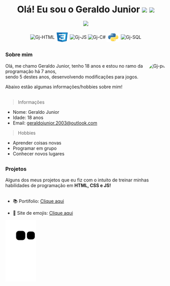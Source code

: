 <h1 align="center">
Olá! Eu sou o Geraldo Junior <img src="https://media.giphy.com/media/hvRJCLFzcasrR4ia7z/giphy.gif" width="28"> <img src="https://media.giphy.com/media/hvRJCLFzcasrR4ia7z/giphy.gif" width="28">
</h1>

<!-- MAIN SECTION - COMMITS AND OTHERS !-->

<div align="center">
  <img height="180em" src="https://github-readme-stats.vercel.app/api?username=geraldojunior03&show_icons=true&theme=dark&include_all_commits=true&count_private=true"/>
  <!--<img height="180em" src="https://github-readme-stats.vercel.app/api/top-langs/?username=geraldojunior03&layout=compact&langs_count=7&theme=dark"/>!-->
</div>
  
<!-- MAIN PROGRAMMING SKILLS - TECH AND OTHERS !-->        
  
<div align="center" style="display: inline_block;"><br>          
  <img align="center" alt="Gj-HTML" height="30" width="40" src="https://cdn.jsdelivr.net/gh/devicons/devicon/icons/html5/html5-original.svg">
  <img align="center" alt="Gj-CSS" height="30" width="40" src="https://raw.githubusercontent.com/devicons/devicon/master/icons/css3/css3-original.svg">
  <img align="center" alt="Gj-JS" color="white" height="30" width="40" src="https://cdn.jsdelivr.net/gh/devicons/devicon/icons/javascript/javascript-original.svg" />
  <img align="center" alt="Gj-C#" height="30" width="40" src="https://cdn.jsdelivr.net/gh/devicons/devicon/icons/csharp/csharp-original.svg">
  <img align="center" alt="Gj-PYTHON" height="30" width="40" src="https://raw.githubusercontent.com/devicons/devicon/master/icons/python/python-original.svg"> 
  <img align="center" alt="Gj-SQL" color="white" height="50" width="40" src="https://cdn.jsdelivr.net/gh/devicons/devicon/icons/microsoftsqlserver/microsoftsqlserver-plain-wordmark.svg" />
</div>
  
  ##
<!-- MY PROFILE PICTURE AS A CARTOON !--> 
### Sobre mim
  <a href="https://linkedin.com/in/geraldo-junior03/"><img align="right" alt="Gj-pic" height="200" style="border-radius:50px;" src="https://cdn.discordapp.com/attachments/941077393697800203/977983459261825064/geraldo-junior.png?"><a>
  <p>Olá, me chamo Geraldo Junior, tenho 18 anos e estou no ramo da programação há 7 anos, <br> sendo 5 destes anos, desenvolvendo modificações para jogos.</p>
  Abaixo estão algumas informações/hobbies sobre mim!<br><br>
  
  > Informações
  * Nome: Geraldo Junior
  * Idade: 18 anos
  * Email: <a href="mailto:geraldojunior.2003@outlook.com">geraldojunior.2003@outlook.com</a>

  > Hobbies
  * Aprender coisas novas
  * Programar em grupo
  * Conhecer novos lugares
  
##
  <!-- MY PROJECTS - LNIK IN GITHUB !-->
### Projetos
  
  Alguns dos meus projetos que eu fiz com o intuito de treinar minhas habilidades de programação em <b>HTML, CSS e JS! </b><br><br>
  
  * 📚 Portifolio: <a href="">Clique aqui</a><br>
  
  * 📕 Site de emojis: <a href="">Clique aqui</a><br>

  ![Snake animation](https://github.com/rafaballerini/rafaballerini/blob/output/github-contribution-grid-snake.svg)
